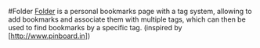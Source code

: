 #Folder
[Folder](https://www.markdanovich.com/folder) is a personal bookmarks page with a tag system, allowing to add bookmarks and associate them with multiple tags, which can then be used to find bookmarks by a specific tag. (inspired by [http://www.pinboard.in])
